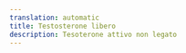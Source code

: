 ```yaml
---
translation: automatic
title: Testosterone libero
description: Tesoterone attivo non legato
---
```

